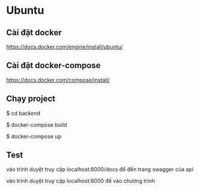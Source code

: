 # Ubuntu
## Cài đặt docker 
https://docs.docker.com/engine/install/ubuntu/
## Cài đặt docker-compose
https://docs.docker.com/compose/install/
## Chạy project

$ cd backend

$ docker-compose build

$ docker-compose up


## Test

vào trình duyệt truy cập localhost:8000/docs để đến trang swagger của api

vào trình duyệt truy cập localhost:8000 để vào chương trình